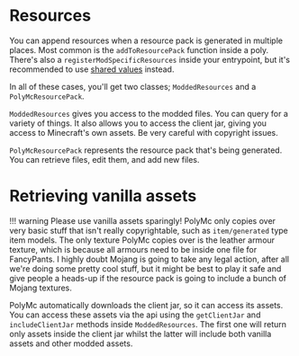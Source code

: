 # Resources

You can append resources when a resource pack is generated in multiple places. 
Most common is the `addToResourcePack` function inside a poly. 
There's also a `registerModSpecificResources` inside your entrypoint, 
but it's recommended to use [shared values](misc.md#shared-values) instead.

In all of these cases, you'll get two classes; `ModdedResources` and a `PolyMcResourcePack`.

`ModdedResources` gives you access to the modded files. You can query for a variety of things. 
It also allows you to access the client jar, giving you access to Minecraft's own assets. 
Be very careful with copyright issues.

`PolyMcResourcePack` represents the resource pack that's being generated. 
You can retrieve files, edit them, and add new files.

# Retrieving vanilla assets
!!! warning
    Please use vanilla assets sparingly! 
    PolyMc only copies over very basic stuff that isn't really copyrightable, such as `item/generated` type item models.
    The only texture PolyMc copies over is the leather armour texture, which is because all armours need to be inside one file for FancyPants.
    I highly doubt Mojang is going to take any legal action, after all we're doing some pretty cool stuff, but it might be best to play it safe and give people a heads-up if the resource pack is going to include a bunch of Mojang textures.

PolyMc automatically downloads the client jar, so it can access its assets. 
You can access these assets via the api using the `getClientJar` and `includeClientJar` methods inside `ModdedResources`.
The first one will return only assets inside the client jar whilst the latter will include both vanilla assets and other modded assets.